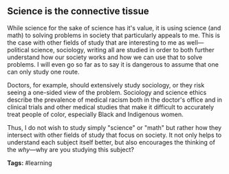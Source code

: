 ## Science is the connective tissue
While science for the sake of science has it's value, it is using science (and math) to solving problems in society that particularly appeals to me. This is the case with other fields of study that are interesting to me as well—political science, sociology, writing all are studied in order to both further understand how our society works and how we can use that to solve problems. I will even go so far as to say it is dangerous to assume that one can only study one route.

Doctors, for example, should extensively study sociology, or they risk seeing a one-sided view of the problem. Sociology and science ethics describe the prevalence of medical racism both in the doctor's office and in clinical trials and other medical studies that make it difficult to accurately treat people of color, especially Black and Indigenous women. 

Thus, I do not wish to study simply "science" or "math" but rather how they intersect with other fields of study that focus on society. It not only helps to understand each subject itself better, but also encourages the thinking of the *why*—why are you studying this subject?

**Tags:** #learning